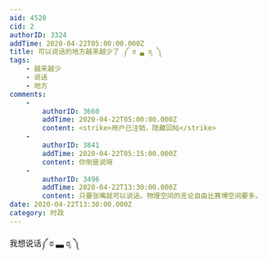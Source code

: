 ```yaml
---
aid: 4520
cid: 2
authorID: 3324
addTime: 2020-04-22T05:00:00.000Z
title: 可以说话的地方越来越少了 ༼ ಠ ▃ ಠೃ ༽
tags:
    - 越来越少
    - 说话
    - 地方
comments:
    -
        authorID: 3660
        addTime: 2020-04-22T05:00:00.000Z
        content: <strike>用户已注销，隐藏回帖</strike>
    -
        authorID: 3841
        addTime: 2020-04-22T05:15:00.000Z
        content: 你倒是说呀
    -
        authorID: 3496
        addTime: 2020-04-22T13:30:00.000Z
        content: 只要张嘴就可以说话。物理空间的言论自由比赛博空间要多。
date: 2020-04-22T13:30:00.000Z
category: 时政
---
```


我想说话༼ ಠ ▃ ಠೃ ༽
